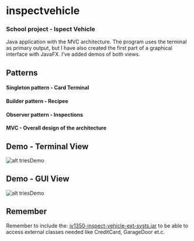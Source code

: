# inspectvehicle

### School project - Ispect Vehicle
Java application with the MVC architecture. The program uses the terminal as primary output, but I have also created the first part of a graphical interface with JavaFX. I've added demos of both views.

## Patterns
#### Singleton pattern - Card Terminal
#### Builder pattern - Recipee
#### Observer pattern - Inspections
#### MVC - Overall design of the architecture

## Demo - Terminal View
![alt triesDemo](https://github.com/seph314/inspectVehicle/blob/master/inspectVehicleDemo2.gif)

## Demo - GUI View
![alt triesDemo](https://github.com/seph314/inspectVehicle/blob/master/inspectVehicleDemoGUI.gif)

## Remember
Remember to include the: [iv1350-inspect-vehicle-ext-systs.jar](https://gits-15.sys.kth.se/andpet52/inspectvehicle/blob/master/iv1350-inspect-vehicle-ext-systs.jar) to be able to access external classes needed like CreditCard, GarageDoor et.c.
